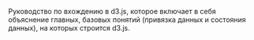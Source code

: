 Руководство по вхождению в d3.js, которое включает в себя объяснение главных, базовых понятий (привязка данных и состояния данных), на которых строится d3.js.
